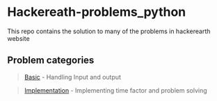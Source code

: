 # Hackereath-problems_python
This repo contains the solution to many of the problems in hackerearth website

## Problem categories
> [Basic](https://github.com/Shashankhs17/Hackerearth-problems_python/master/Basic/) - Handling Input and output 

> [Implementation](https://github.com/Shashankhs17/Hackerearth-problems_python/master/Implementation/) - Implementing time factor and problem solving 
